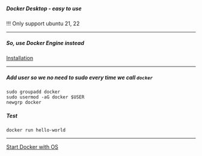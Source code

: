 ##### Docker Desktop - easy to use
!!! Only support ubuntu 21, 22

---

##### So, use Docker Engine instead
[Installation](https://docs.docker.com/engine/install/ubuntu/)

---

##### Add user so we no need to sudo every time we call ```docker```

```
sudo groupadd docker
sudo usermod -aG docker $USER
newgrp docker
```

##### Test
```
docker run hello-world
```

---

[Start Docker with OS](https://docs.docker.com/engine/install/linux-postinstall/#configure-docker-to-start-on-boot)
